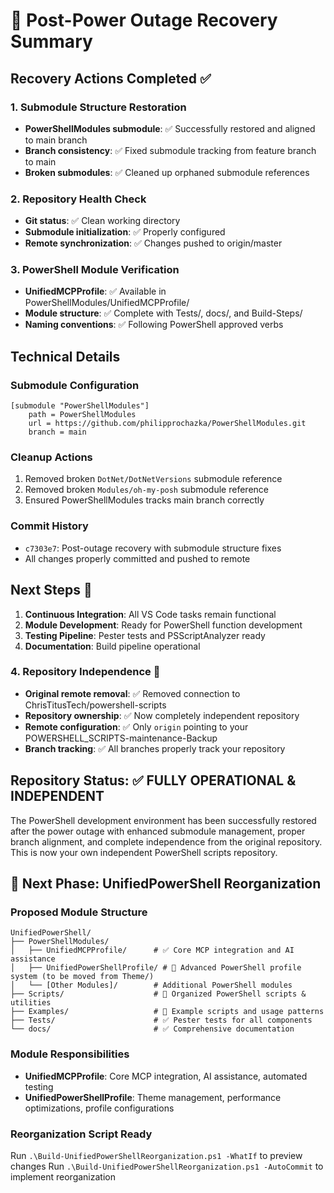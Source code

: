 # 🔧 Post-Power Outage Recovery Summary

## Recovery Actions Completed ✅

### 1. Submodule Structure Restoration
- **PowerShellModules submodule**: ✅ Successfully restored and aligned to main branch
- **Branch consistency**: ✅ Fixed submodule tracking from feature branch to main
- **Broken submodules**: ✅ Cleaned up orphaned submodule references

### 2. Repository Health Check
- **Git status**: ✅ Clean working directory
- **Submodule initialization**: ✅ Properly configured
- **Remote synchronization**: ✅ Changes pushed to origin/master

### 3. PowerShell Module Verification
- **UnifiedMCPProfile**: ✅ Available in PowerShellModules/UnifiedMCPProfile/
- **Module structure**: ✅ Complete with Tests/, docs/, and Build-Steps/
- **Naming conventions**: ✅ Following PowerShell approved verbs

## Technical Details

### Submodule Configuration
```properties
[submodule "PowerShellModules"]
    path = PowerShellModules
    url = https://github.com/philipprochazka/PowerShellModules.git
    branch = main
```

### Cleanup Actions
1. Removed broken `DotNet/DotNetVersions` submodule reference
2. Removed broken `Modules/oh-my-posh` submodule reference  
3. Ensured PowerShellModules tracks main branch correctly

### Commit History
- `c7303e7`: Post-outage recovery with submodule structure fixes
- All changes properly committed and pushed to remote

## Next Steps 🚀

1. **Continuous Integration**: All VS Code tasks remain functional
2. **Module Development**: Ready for PowerShell function development
3. **Testing Pipeline**: Pester tests and PSScriptAnalyzer ready
4. **Documentation**: Build pipeline operational

### 4. Repository Independence 🎯
- **Original remote removal**: ✅ Removed connection to ChrisTitusTech/powershell-scripts
- **Repository ownership**: ✅ Now completely independent repository
- **Remote configuration**: ✅ Only `origin` pointing to your POWERSHELL_SCRIPTS-maintenance-Backup
- **Branch tracking**: ✅ All branches properly track your repository

## Repository Status: ✅ FULLY OPERATIONAL & INDEPENDENT

The PowerShell development environment has been successfully restored after the power outage with enhanced submodule management, proper branch alignment, and complete independence from the original repository. This is now your own independent PowerShell scripts repository.

## 🔄 Next Phase: UnifiedPowerShell Reorganization

### Proposed Module Structure
```
UnifiedPowerShell/
├── PowerShellModules/
│   ├── UnifiedMCPProfile/      # ✅ Core MCP integration and AI assistance
│   ├── UnifiedPowerShellProfile/ # 🔄 Advanced PowerShell profile system (to be moved from Theme/)
│   └── [Other Modules]/        # Additional PowerShell modules
├── Scripts/                    # 🔄 Organized PowerShell scripts & utilities  
├── Examples/                   # 🔄 Example scripts and usage patterns
├── Tests/                      # ✅ Pester tests for all components
└── docs/                       # ✅ Comprehensive documentation
```

### Module Responsibilities
- **UnifiedMCPProfile**: Core MCP integration, AI assistance, automated testing
- **UnifiedPowerShellProfile**: Theme management, performance optimizations, profile configurations

### Reorganization Script Ready
Run `.\Build-UnifiedPowerShellReorganization.ps1 -WhatIf` to preview changes
Run `.\Build-UnifiedPowerShellReorganization.ps1 -AutoCommit` to implement reorganization
